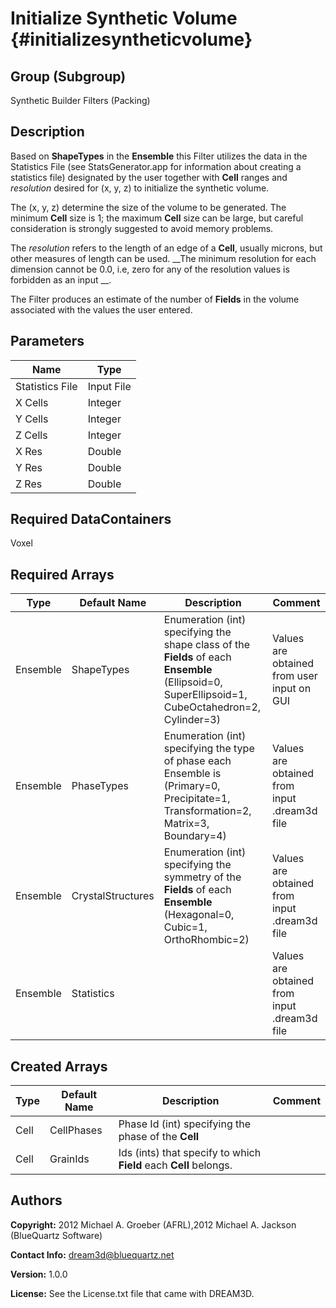 Initialize Synthetic Volume {#initializesyntheticvolume}
======

## Group (Subgroup) ##
Synthetic Builder Filters (Packing)

## Description ##
Based on __ShapeTypes__ in the __Ensemble__ this Filter utilizes the data in the
Statistics File (see StatsGenerator.app for information about creating a statistics file) designated by the user together with **Cell** ranges and _resolution_
 desired for (x, y, z) to initialize the synthetic volume.

The (x, y, z) determine the size of the volume to be generated. The minimum **Cell** size is 1;
the maximum **Cell** size can be large, but careful consideration is strongly suggested to
avoid memory problems.

The _resolution_ refers to the length of an edge of a **Cell**, usually microns, but
other measures of length can be used. __The minimum resolution for each dimension cannot
be 0.0, i.e, zero for any of the resolution values is forbidden as an input __.

The Filter produces an estimate of the number of **Fields** in the volume associated with the
values the user entered.


## Parameters ##

| Name | Type |
|------|------|
| Statistics File | Input File |
| X Cells | Integer |
| Y Cells | Integer |
| Z Cells | Integer |
| X Res | Double |
| Y Res | Double |
| Z Res | Double |

## Required DataContainers ##
Voxel

## Required Arrays ##

| Type | Default Name | Description | Comment |
|------|--------------|-------------|---------|
| Ensemble | ShapeTypes | Enumeration (int) specifying the shape class of the **Fields** of each **Ensemble** (Ellipsoid=0, SuperEllipsoid=1, CubeOctahedron=2, Cylinder=3) | Values are obtained from user input on GUI |
| Ensemble | PhaseTypes | Enumeration (int) specifying the type of phase each Ensemble is (Primary=0, Precipitate=1, Transformation=2, Matrix=3, Boundary=4) | Values are obtained from input .dream3d file |
| Ensemble | CrystalStructures | Enumeration (int) specifying the symmetry of the **Fields** of each **Ensemble** (Hexagonal=0, Cubic=1, OrthoRhombic=2) | Values are obtained from input .dream3d file |
| Ensemble | Statistics |  | Values are obtained from input .dream3d file |

## Created Arrays ##

| Type | Default Name | Description | Comment |
|------|--------------|-------------|---------|
| Cell | CellPhases | Phase Id (int) specifying the phase of the **Cell** |  |
| Cell | GrainIds | Ids (ints) that specify to which **Field** each **Cell** belongs. |  |

## Authors ##

**Copyright:** 2012 Michael A. Groeber (AFRL),2012 Michael A. Jackson (BlueQuartz Software)

**Contact Info:** dream3d@bluequartz.net

**Version:** 1.0.0

**License:**  See the License.txt file that came with DREAM3D.



